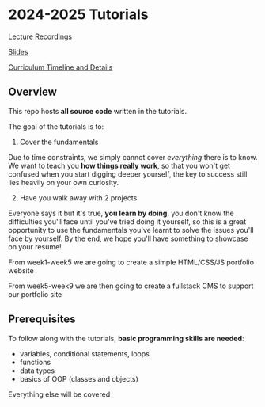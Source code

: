 # 2024-2025 Tutorials

[Lecture Recordings](https://www.youtube.com/watch?v=emmCZfBR_6g&list=PLSR68Deh_TkKYD52JIE55dpu4uvT40meu)

[Slides](https://drive.google.com/drive/folders/173Lt1Jz-7L5XWdkfLb0E8ajKTglWB2Hs?usp=sharing)

[Curriculum Timeline and Details](https://docs.google.com/document/d/1dhRemsenL_EWcd1aVbPf5Y7CM4auZ9awtKhJXXBI89g/edit?usp=sharing)

## Overview

This repo hosts **all source code** written in the tutorials.

The goal of the tutorials is to:

1. Cover the fundamentals

Due to time constraints, we simply cannot cover *everything* there is to know. We want to teach you **how things really work**, so that you won't get confused when you start digging deeper yourself, the key to success still lies heavily on your own curiosity.

2. Have you walk away with 2 projects

Everyone says it but it's true, **you learn by doing**, you don't know the difficulties you'll face until you've tried doing it yourself, so this is a great opportunity to use the fundamentals you've learnt to solve the issues you'll face by yourself. By the end, we hope you'll have something to showcase on your resume!

From week1-week5 we are going to create a simple HTML/CSS/JS portfolio website

From week5-week9 we are then going to create a fullstack CMS to support our portfolio site

## Prerequisites

To follow along with the tutorials, **basic programming skills are needed**:

- variables, conditional statements, loops
- functions
- data types
- basics of OOP (classes and objects)

Everything else will be covered

